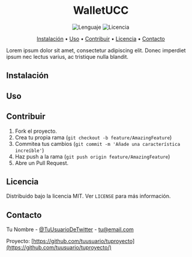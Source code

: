 <h1 align="center">WalletUCC</h1>

<p align="center">
  <img alt="Lenguaje" src="https://img.shields.io/badge/Lenguaje-Python-blue">
  <img alt="Licencia" src="https://img.shields.io/badge/Licencia-MIT-green">
</p>

<p align="center">
  <a href="#instalacion">Instalación</a> •
  <a href="#uso">Uso</a> •
  <a href="#contribuir">Contribuir</a> •
  <a href="#licencia">Licencia</a> •
  <a href="#contacto">Contacto</a>
</p>

<!-- Agregar una descripción del proyecto aquí -->
Lorem ipsum dolor sit amet, consectetur adipiscing elit. Donec imperdiet ipsum nec lectus varius, ac tristique nulla blandit.

## Instalación

<!-- Instrucciones para instalar y configurar el proyecto aquí -->

## Uso

<!-- Instrucciones para usar el proyecto aquí -->

## Contribuir

1. Fork el proyecto.
2. Crea tu propia rama (`git checkout -b feature/AmazingFeature`)
3. Commitea tus cambios (`git commit -m 'Añade una característica increíble'`)
4. Haz push a la rama (`git push origin feature/AmazingFeature`)
5. Abre un Pull Request.

<!-- Agregar información adicional para contribuir aquí -->

## Licencia

Distribuido bajo la licencia MIT. Ver `LICENSE` para más información.

## Contacto

Tu Nombre - [@TuUsuarioDeTwitter](https://twitter.com/TuUsuarioDeTwitter) - tu@email.com

Proyecto: [https://github.com/tuusuario/tuproyecto](https://github.com/tuusuario/tuproyecto/)
